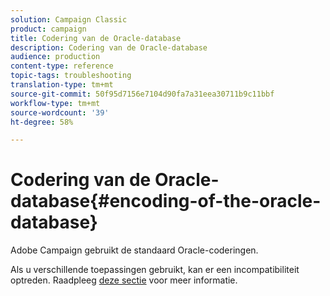 ```yaml
---
solution: Campaign Classic
product: campaign
title: Codering van de Oracle-database
description: Codering van de Oracle-database
audience: production
content-type: reference
topic-tags: troubleshooting
translation-type: tm+mt
source-git-commit: 50f95d7156e7104d90fa7a31eea30711b9c11bbf
workflow-type: tm+mt
source-wordcount: '39'
ht-degree: 58%

---
```



# Codering van de Oracle-database{#encoding-of-the-oracle-database}

Adobe Campaign gebruikt de standaard Oracle-coderingen.

Als u verschillende toepassingen gebruikt, kan er een incompatibiliteit optreden. Raadpleeg [deze sectie](../../installation/using/database.md#oracle) voor meer informatie.
